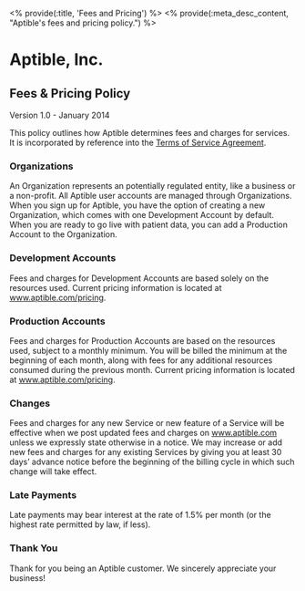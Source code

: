 <% provide(:title, 'Fees and Pricing') %>
<% provide(:meta_desc_content, "Aptible's fees and pricing policy.") %>

Aptible, Inc.
=============
Fees & Pricing Policy
--------------

Version 1.0 - January 2014

This policy outlines how Aptible determines fees and charges for services. It is incorporated by reference into the [Terms of Service Agreement](/terms).

### Organizations
An Organization represents an potentially regulated entity, like a business or a non-profit. All Aptible user accounts are managed through Organizations. When you sign up for Aptible, you have the option of creating a new Organization, which comes with one Development Account by default. When you are ready to go live with patient data, you can add a Production Account to the Organization.

### Development Accounts
Fees and charges for Development Accounts are based solely on the resources used. Current pricing information is located at www.aptible.com/pricing.

### Production Accounts
Fees and charges for Production Accounts are based on the resources used, subject to a monthly minimum. You will be billed the minimum at the beginning of each month, along with fees for any additional resources consumed during the previous month. Current pricing information is located at www.aptible.com/pricing.

### Changes
Fees and charges for any new Service or new feature of a Service will be effective when we post updated fees and charges on www.aptible.com unless we expressly state otherwise in a notice. We may increase or add new fees and charges for any existing Services by giving you at least 30 days’ advance notice before the beginning of the billing cycle in which such change will take effect.

### Late Payments
Late payments may bear interest at the rate of 1.5% per month (or the highest rate permitted by law, if less).

### Thank You
Thank for you being an Aptible customer. We sincerely appreciate your business!
